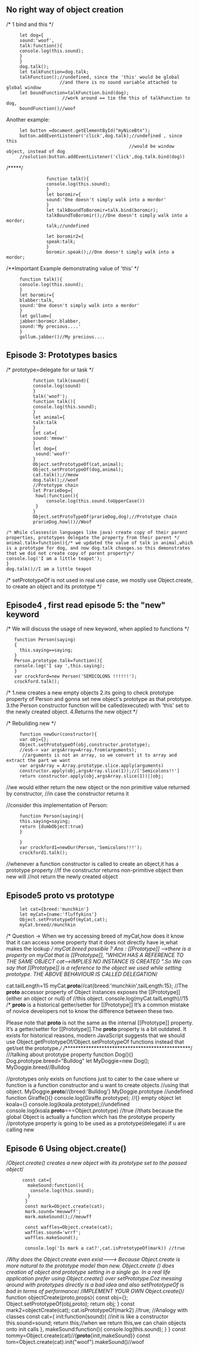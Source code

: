 ## No right way of object creation

/* 1 bind and this */
```
     let dog={
     sound:'woof',
     talk:function(){
     console.log(this.sound);
     }
     }
     dog.talk();
     let talkFunction=dog.talk;
     talkFunction();//undefined, since the 'this' would be global
                    //and there is no sound variable attached to global window
     let boundFunction=talkFunction.bind(dog);
                     //work around == tie the this of talkFunction to dog,
     boundFunction()//woof
```
 Another example:
 
```
     let button =document.getElementById("myNiceBtn");
     button.addEventListener('click',dog.talk);//undefined , since this
                                              //would be window object, instead of dog
     //solution:button.addEventListener('click',dog.talk.bind(dog))
```
/*****/
```
               function talk(){
               console.log(this.sound);
               }
               let boromir={
               sound:'One doesn't simply walk into a mordor'
               }
               let talkBoundToBoromir=talk.bind(boromir);
               talkBoundToBoromir();//One doesn't simply walk into a mordor;
               talk;//undefined
               
               let boromir2={
               speak:talk;
               }
               boromir.speak();//One doesn't simply walk into a mordor;

```

/**Important Example demonstrating value of 'this' */
```
     function talk(){
     console.log(this.sound);
     }
     let boromir={
     blabber:talk,
     sound:'One doesn't simply walk into a mordor'
     }
     let gollum={
     jabber:boromir.blabber,
     sound:'My precious....'
     }
     gollum.jabber()//My precious....
```

## Episode 3: Prototypes basics
/* prototype=delegate for ur task */
```
          function talk(sound){
          console.log(sound)
          }
          talk('woof');
          function talk(){
          console.log(this.sound);
          }
          let animal={
          talk:talk
          }
          let cat={
          sound:'meow!'
          }
          let dog={
           sound:'woof!'
          }
          Object.setPrototypeOf(cat,animal);
          Object.setPrototypeOf(dog,animal);
          cat.talk();//meow
          dog.talk();//woof
          //Prototype chain
          let PrarieDog={
           howl:function(){
               console.log(this.sound.toUpperCase())
           }
          }
          Object.setProtoTypeOf(prarieDog,dog);//Prototype chain
          prarieDog.howl()//Woof

/* While classes(in languages like java) create copy of their parent properties, prototypes delegate the property from their parent */
animal.talk=function(){/* we updated the value of talk in animal,which is a prototype for dog, and now dog.talk changes.so this demonstrates that we did not create copy of parent property*/
console.log('I am a little teapot');
}
dog.talk()//I am a little teapot
```
/* setPrototypeOf is not used in real use case, we mostly use Object.create, to create an object and its prototype */



## Episode4 , first read episode 5: the "new" keyword
/* We will discuss the usage of new keyword, when applied to functions */ 
  ```
     function Person(saying)
     {
       this.saying==saying;
     }
     Person.prototype.talk=function(){
     console.log('I say ',this.saying);
     }
     var crockford=new Person('SEMICOLONS !!!!!!');
     crockford.talk();
   ```
/*
  1.new creates a new empty objects
  2.its going to check prototype property of Person and gonna set new object's prototype as that prototype.
  3.the Person constructor function will be called(executed) with 'this' set to the newly created object.
  4.Returns the new object
  */

/* Rebuilding new */
```
     function newOur(constructor){
     var obj={};
     Object.setPrototypeOf(obj,constructor.prototype);
     //es6-> var argsArray=Array.from(arguments);
      //arguments is not an array, so we convert it to array and extract the part we want
     var argsArray = Array.prototype.slice.apply(arguments)
     constructor.apply(obj,argsArray.slice(1));//['Semicolons!!']
     return constructor.apply(obj,argsArray.slice(1))||obj;
```
//we would either return the new object or the non primitive value returned by constructor,
//in case the constructor returns it

//consider this implementation of Person:
```
     function Person(saying){
     this.saying=saying;
     return {dumbObject:true}
     }
     
     }
     var crockford1=newOur(Person,'Semicolons!!!');
     crockford1.talk();
```
//whenever a function constructor is called to create an object,it has a prototype property
//If the constructor returns non-primitive object then new will
//not return the newly created object


## Episode5 __proto__ vs prototype 
```
     let cat={breed:'munchkin'}
     let myCat={name:'fluffykins'}
     Object.setPrototypeOf(myCat,cat);
     myCat.breed//munchkin
```
/* Question -> When we try accessing breed of myCat,how does it know that it can access some property that it does not directly have ie,what makes the lookup */
  myCat.breed possible ?
  Ans : [[Prototype]] -->there is a property on myCat that is [[Prototype]],
 "WHICH HAS A REFERENCE TO THE SAME OBJECT cat-->IMPLIES NO INSTANCE IS CREATED ".So
  We can say that [[Prototype]] is a reference to the object we used while setting prototype.
  THE ABOVE BEHAVIOUR IS CALLED DELEGATION*/

cat.tailLength=15
myCat.__proto__//cat{breed:'munchkin',tailLength:15};
//The __proto__ accessor property of Object instances exposes the [[Prototype]] (either an object or null) of 
//this object.
console.log(myCat.tailLength)//15
/*
__proto__ is a historical getter/setter for [[Prototype]]
It’s a common mistake of novice developers not to know the difference between these two.

Please note that __proto__ is not the same as the internal [[Prototype]] property. 
It’s a getter/setter for [[Prototype]].The __proto__ property is a bit outdated.
It exists for historical reasons, modern JavaScript suggests that we should 
use Object.getPrototypeOf/Object.setPrototypeOf
functions instead that get/set the prototype.*/
/*************************************************/
///talking about prototype property
function Dog(){}
Dog.prototype.breed="Bulldog"
let MyDoggie=new Dog();
MyDoggie.breed//Bulldog

//prototypes only exists on functions just to cater to the case where ur function is a function constructor and u want to create objects 
//using that  object.
MyDoggie.__proto__//{breed:'Bulldog'}
MyDoggie.prototype //undefined
function Giraffe(){}
console.log(Giraffe.prototype); //{} empty object
let koala={}
console.log(koala.prototype);//undefined
console.log(koala.__proto__===Object.prototype) //true
//thats because the global Object is actually a function which has the prototype property
//prototype property is going to be used as a prototype(delegate) if u are calling new

## Episode 6 Using object.create()
/*Object.create() creates a new object with its prototype set to the passed object*/
   ```
         const cat={
           makeSound:function(){
            console.log(this.sound); 
           }
          }
          const mark=Object.create(cat);
          mark.sound='meuwwff';
          mark.makeSound();//meuwff
          
          const waffles=Object.create(cat);
          waffles.sound='wrrf';
          waffles.makeSound();
          
          console.log('Is mark a cat?',cat.isPrototypeOf(mark)) //true
```
/*Why does the Object.create even exist---> Because Object.create is more natural to the prototype model than new.
Object.create () does creation of object and prototype setting in a single go. 
In a real life application prefer using Object.create() over setPrototype.Coz messing around with prototypes directly is a bad idea and also setPrototypeOf is bad
in terms of performance*/
/*IMPLEMENT YOUR OWN Object.create()*/
function objectCreate(proto,props){
 const obj={};
 Object.setPrototypeOf(obj,proto);
 return obj;
}
const mark2=objectCreate(cat);
cat.isPrototypeOf(mark2) //true;
//Analogy with classes
const cat={
 init:function(sound){ //init is like a constructor
  this.sound=sound;
  return this;//when we return this,we can chain objects onto init calls
 },
 makeSound:function(){
 console.log(this.sound);
 }
}
const tommy=Object.create(cat)//{__proto__{init,makeSound}}
const tom=Object.create(cat).init("woof").makeSound()//woof
